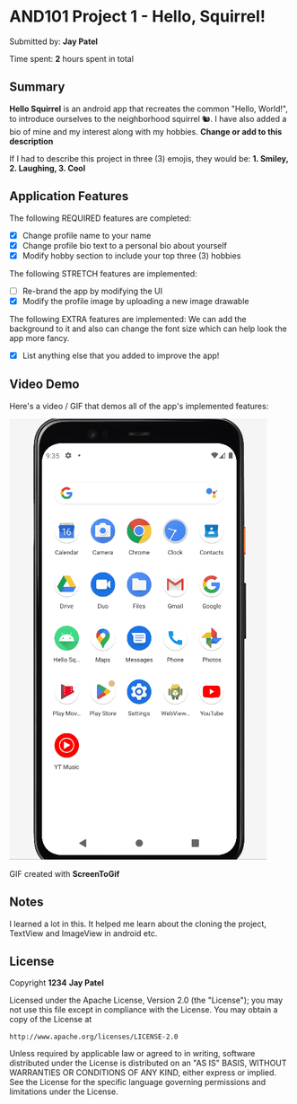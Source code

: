 <!-- (This is a comment) INSTRUCTIONS: Go through this page and fill out any **bolded** entries with their correct values.-->

# AND101 Project 1 - Hello, Squirrel!

Submitted by: **Jay Patel**

Time spent: **2** hours spent in total

## Summary

**Hello Squirrel** is an android app that recreates the common "Hello, World!", to introduce ourselves to the neighborhood squirrel 🐿. I have also added a bio of mine and my interest along with my hobbies. **Change or add to this description**

If I had to describe this project in three (3) emojis, they would be: **1. Smiley, 2. Laughing, 3. Cool**

## Application Features

<!-- (This is a comment) Please be sure to change the [ ] to [x] for any features you completed.  If a feature is not checked [x], you might miss the points for that item! -->

The following REQUIRED features are completed:

- [x] Change profile name to your name
- [x] Change profile bio text to a personal bio about yourself
- [x] Modify hobby section to include your top three (3) hobbies

The following STRETCH features are implemented:

- [ ] Re-brand the app by modifying the UI
- [x] Modify the profile image by uploading a new image drawable

The following EXTRA features are implemented:
We can add the background to it and also can change the font size which can help look the app more fancy.
- [x] List anything else that you added to improve the app!

## Video Demo

Here's a video / GIF that demos all of the app's implemented features:

<img src='https://github.com/jaypatel0112/and101-project1-starter-HelloSquirrel/blob/main/HelloSquirrel.gif' title='Video Demo' width='' alt='Video Demo' />

GIF created with **ScreenToGif**

<!-- Recommended tools:
- [Kap](https://getkap.co/) for macOS
- [ScreenToGif](https://www.screentogif.com/) for Windows
- [peek](https://github.com/phw/peek) for Linux. -->

## Notes
I learned a lot in this. It helped me learn about the cloning the project, TextView and ImageView in android etc.

## License

Copyright **1234** **Jay Patel**

Licensed under the Apache License, Version 2.0 (the "License");
you may not use this file except in compliance with the License.
You may obtain a copy of the License at

    http://www.apache.org/licenses/LICENSE-2.0

Unless required by applicable law or agreed to in writing, software
distributed under the License is distributed on an "AS IS" BASIS,
WITHOUT WARRANTIES OR CONDITIONS OF ANY KIND, either express or implied.
See the License for the specific language governing permissions and
limitations under the License.
